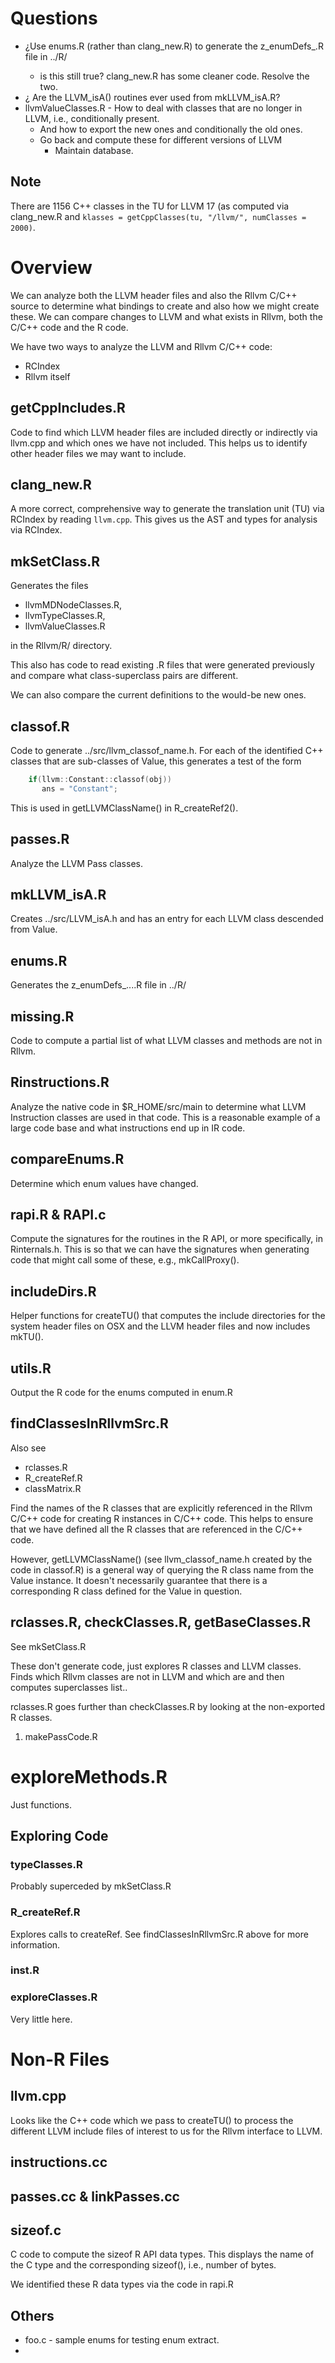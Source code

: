# Questions

+ ¿Use enums.R (rather than clang_new.R) to generate the z_enumDefs_<version>.R file in ../R/ 
  + is this still true?  clang_new.R has some cleaner code. Resolve the two.
+ ¿ Are the LLVM_isA() routines ever used from mkLLVM_isA.R?
+ llvmValueClasses.R  - How to deal with classes that are no longer in LLVM, i.e., conditionally
  present.
    + And how to export the new ones and conditionally the old ones.
	+ Go back and compute these for different versions of LLVM
  	  + Maintain database.

## Note

There are 1156 C++ classes in the TU for LLVM 17 (as computed via clang_new.R and 
`klasses = getCppClasses(tu, "/llvm/", numClasses = 2000)`.

	
# Overview

We can analyze both the LLVM header files and also the 
Rllvm C/C++ source  to determine what bindings to create and also how we might create these.
We can compare changes to LLVM and what exists in Rllvm, both the C/C++ code and the R code.

We have two ways to analyze the LLVM and Rllvm C/C++ code:
+ RCIndex
+ Rllvm itself



## getCppIncludes.R

Code to find which LLVM header files are included directly or indirectly via llvm.cpp
and which ones we have not included. This helps us to identify other header files we may want to include.


## clang_new.R

A more correct, comprehensive way to generate the translation unit (TU) via RCIndex
by reading `llvm.cpp`.
This gives us the AST and types for analysis via RCIndex.


## mkSetClass.R

Generates the files 
+ llvmMDNodeClasses.R, 
+ llvmTypeClasses.R,
+ llvmValueClasses.R

in the Rllvm/R/ directory.

This also has code to read existing .R files that were generated previously
and compare what class-superclass pairs are different.

We can also compare the current definitions to the would-be new ones.

## classof.R

Code to generate ../src/llvm_classof_name.h.
For each of the identified C++ classes that are sub-classes of Value,
this generates a test of the form
```c++
	if(llvm::Constant::classof(obj))
	   ans = "Constant";
```
This is used in getLLVMClassName() in R_createRef2().


## passes.R

Analyze the LLVM Pass classes.


## mkLLVM_isA.R

Creates ../src/LLVM_isA.h and has an entry for each LLVM class descended from Value.


## enums.R
Generates the z_enumDefs_....R file in ../R/

## missing.R
Code to compute a partial list of what LLVM classes and methods are not in Rllvm.

## Rinstructions.R
Analyze the native code in $R_HOME/src/main to determine what
LLVM Instruction classes  are used in that code. This is a reasonable example
of a large code base and what instructions end up in IR code.

## compareEnums.R
Determine which enum values have changed.


## rapi.R & RAPI.c
Compute the signatures for the routines in the R API, or more specifically,
in Rinternals.h.
This is so that we can have the signatures when generating code that might call
some of these, e.g., mkCallProxy().


## includeDirs.R
Helper functions for createTU() that computes the include directories for the system header files
on OSX and the LLVM header files and now includes mkTU().

## utils.R

Output the R code for the enums computed in enum.R


## findClassesInRllvmSrc.R
Also see 
+ rclasses.R
+ R_createRef.R
+ classMatrix.R

Find the names of the R classes that are explicitly referenced
in the Rllvm C/C++ code for creating R instances in C/C++ code.
This helps to ensure that we have defined all the R classes that are
referenced in the C/C++ code.

However, getLLVMClassName() (see llvm_classof_name.h created by the code in classof.R) is a 
general way of querying the R class name from the Value instance. 
It doesn't necessarily guarantee that there is a corresponding
R class defined for the Value in question.

## rclasses.R, checkClasses.R, getBaseClasses.R
See mkSetClass.R

These don't generate code, just explores R classes and LLVM classes.
Finds which Rllvm classes are not in LLVM and which are and then computes superclasses list..

rclasses.R goes further than checkClasses.R by looking at the non-exported R classes.


1. makePassCode.R


# exploreMethods.R
Just functions.



## Exploring Code

### typeClasses.R

Probably superceded by mkSetClass.R

###  R_createRef.R
Explores calls to createRef. See findClassesInRllvmSrc.R above for more information.

### inst.R

###  exploreClasses.R
 Very little here.
 
# Non-R Files

## llvm.cpp

Looks like the C++ code which we pass to createTU() to process
the different LLVM include files of interest to us for the Rllvm interface to LLVM.


## instructions.cc

## passes.cc  & linkPasses.cc


##  sizeof.c

C code to compute the sizeof R API data types.
This displays the name of the C type and the corresponding sizeof(), i.e., number of bytes.

We identified these R data types via the code in rapi.R





## Others

+ foo.c - sample enums for testing enum extract.
+ 
